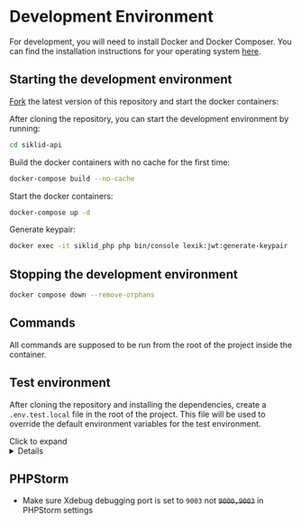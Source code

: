 # Development Environment

For development, you will need to install Docker and Docker Composer. You can
find the installation instructions for your operating
system [here](https://docs.docker.com/install/).

## Starting the development environment

[Fork](https://github.com/piscibus/siklid-api/fork) the latest version of this
repository and start the docker
containers:

After cloning the repository, you can start the development environment by
running:

```bash
cd siklid-api
```

Build the docker containers with no cache for the first time:

```bash
docker-compose build --no-cache
```

Start the docker containers:

```bash
docker-compose up -d
```

Generate keypair:

```bash
docker exec -it siklid_php php bin/console lexik:jwt:generate-keypair
```

## Stopping the development environment

```bash
docker compose down --remove-orphans
```

## Commands

All commands are supposed to be run from the root of the project inside the
container.

## Test environment

After cloning the repository and installing the dependencies, create
a `.env.test.local` file in the root of the project. This file will be used to
override the default environment variables for the test environment.

<summary>Click to expand</summary>
<details>

```
# define your env variables for the test env here
KERNEL_CLASS='App\Kernel'
APP_SECRET='$ecretf0rt3st'
SYMFONY_DEPRECATIONS_HELPER=999999
PANTHER_APP_ENV=panther
PANTHER_ERROR_SCREENSHOT_DIR=./var/error-screenshots

###> doctrine/mongodb-odm-bundle ###
MONGODB_URL=mongodb://root:secret@mongodb:27017
MONGODB_DB=test
###< doctrine/mongodb-odm-bundle ###

###> Redis ###
REDIS_HOST=redis
REDIS_PORT=6379
###< Redis ###


```

</details>

## PHPStorm

- Make sure Xdebug debugging port is set to `9003` not ~~`9000,9003`~~ in
  PHPStorm settings
